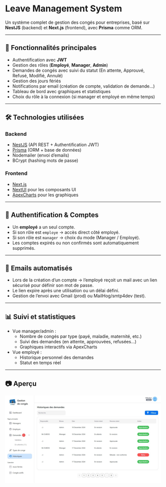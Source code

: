 # Leave Management System

Un système complet de gestion des congés pour entreprises, basé sur **NestJS** (backend) et **Next.js** (frontend), avec **Prisma** comme ORM.

---

## 🚀 Fonctionnalités principales

- Authentification avec **JWT**
- Gestion des rôles (**Employé**, **Manager**, **Admin**)
- Demandes de congés avec suivi du statut (En attente, Approuvé, Refusé, Modifié, Annulé)
- Gestion des jours fériés
- Notifications par email (création de compte, validation de demande…)
- Tableau de bord avec graphiques et statistiques
- Choix du rôle à la connexion (si manager et employé en même temps)

---

## 🛠️ Technologies utilisées

### Backend
- [NestJS](https://nestjs.com/) (API REST + Authentification JWT)
- [Prisma](https://www.prisma.io/) (ORM + base de données)
- Nodemailer (envoi d’emails)
- BCrypt (hashing mots de passe)

### Frontend
- [Next.js](https://nextjs.org/)
- [NextUI](https://nextui.org/) pour les composants UI
- [ApexCharts](https://apexcharts.com/) pour les graphiques

---

## 🔐 Authentification & Comptes
- Un **employé** a un seul compte.
- Si son rôle est `employe` → accès direct côté employé.
- Si son rôle est `manager` → choix du mode (Manager / Employé).
- Les comptes expirés ou non confirmés sont automatiquement supprimés.

---

## 📧 Emails automatisés
- Lors de la création d’un compte → l’employé reçoit un mail avec un lien sécurisé pour définir son mot de passe.
- Le lien expire après une utilisation ou un délai défini.
- Gestion de l’envoi avec Gmail (prod) ou MailHog/smtp4dev (test).

---

## 📊 Suivi et statistiques
- Vue manager/admin :
  - Nombre de congés par type (payé, maladie, maternité, etc.)
  - Suivi des demandes (en attente, approuvées, refusées…)
  - Graphiques interactifs via ApexCharts
- Vue employé :
  - Historique personnel des demandes
  - Statut en temps réel

---

## 📷 Aperçu

![Aperçu de l'application](./frontend/public/preview.jpeg)


